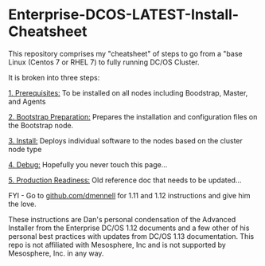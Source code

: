 # Enterprise-DCOS-LATEST-Install-Cheatsheet

This repository comprises my "cheatsheet" of steps to go from a "base Linux (Centos 7 or RHEL 7) to fully running DC/OS Cluster.

It is broken into three steps:

[1. Prerequisites:](https://github.com/jdyver/Enterprise-DC-OS-LATEST-Install-Cheatsheet/blob/master/1%20-%20Prerequisites.md) To be installed on all nodes including Boodstrap, Master, and Agents

[2. Bootstrap Preparation:](https://github.com/jdyver/Enterprise-DC-OS-LATEST-Install-Cheatsheet/blob/master/2%20-%20Bootstrap_Preparation.md) Prepares the installation and configuration files on the Bootstrap node.

[3. Install:](https://github.com/jdyver/Enterprise-DC-OS-LATEST-Install-Cheatsheet/blob/master/3%20-%20Installation.md)  Deploys individual software to the nodes based on the cluster node type

[4. Debug:](https://github.com/jdyver/Enterprise-DC-OS-LATEST-Install-Cheatsheet/blob/master/4%20-%20Debug.md) Hopefully you never touch this page...

[5. Production Readiness:](https://github.com/jdyver/Enterprise-DC-OS-LATEST-Install-Cheatsheet/blob/master/5%20-%20Production_Readiness.md) Old reference doc that needs to be updated...

FYI - Go to [github.com/dmennell](https://github.com/dmennell/Enterprise-DC-OS-1.12-Install-Cheatsheet) for 1.11 and 1.12 instructions and give him the love.

These instructions are Dan's personal condensation of the Advanced Installer from the Enterprise DC/OS 1.12 documents and a few other of his personal best practices with updates from DC/OS 1.13 documentation.  This repo is not affiliated with Mesosphere, Inc and is not supported by Mesosphere, Inc. in any way.

